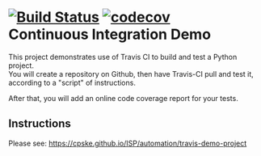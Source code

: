 [![Build Status](https://app.travis-ci.com/Ing140943/demo-pyci.svg?branch=master)](https://app.travis-ci.com/Ing140943/demo-pyci)   [![codecov](https://codecov.io/gh/Ing140943/demo-pyci/branch/master/graph/badge.svg?token=OXGNOTLE0T)](https://codecov.io/gh/Ing140943/demo-pyci)   
Continuous Integration Demo
============================

This project demonstrates use of Travis CI to build and test a Python project.  
You will create a repository on Github, then have Travis-CI pull and test it,
according to a "script" of instructions.

After that, you will add an online code coverage report for your tests.

## Instructions

Please see: https://cpske.github.io/ISP/automation/travis-demo-project

